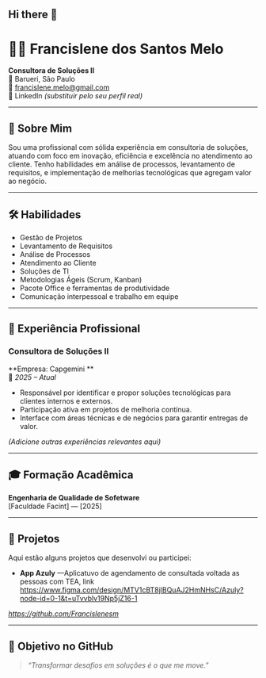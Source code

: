 ## Hi there 👋
# 👩‍💻 Francislene dos Santos Melo

**Consultora de Soluções II**  
📍 Barueri, São Paulo  
📧 francislene.melo@gmail.com  
🔗 LinkedIn *(substituir pelo seu perfil real)*

---

## 🧠 Sobre Mim

Sou uma profissional com sólida experiência em consultoria de soluções, atuando com foco em inovação, eficiência e excelência no atendimento ao cliente. Tenho habilidades em análise de processos, levantamento de requisitos, e implementação de melhorias tecnológicas que agregam valor ao negócio.

---

## 🛠️ Habilidades

- Gestão de Projetos
- Levantamento de Requisitos
- Análise de Processos
- Atendimento ao Cliente
- Soluções de TI
- Metodologias Ágeis (Scrum, Kanban)
- Pacote Office e ferramentas de produtividade
- Comunicação interpessoal e trabalho em equipe

---

## 🧩 Experiência Profissional

### Consultora de Soluções II  
**Empresa: Capgemini **  
📅 *2025 – Atual*  
- Responsável por identificar e propor soluções tecnológicas para clientes internos e externos.
- Participação ativa em projetos de melhoria contínua.
- Interface com áreas técnicas e de negócios para garantir entregas de valor.

*(Adicione outras experiências relevantes aqui)*

---

## 🎓 Formação Acadêmica

**Engenharia de Qualidade de Sofetware**  
[Faculdade Facint] — [2025]

---

## 📁 Projetos

Aqui estão alguns projetos que desenvolvi ou participei:

- **App Azuly** —Aplicatuvo de agendamento de consultada voltada as pessoas com TEA, link https://www.figma.com/design/MTV1cBT8jlBQuAJ2HmNHsC/Azuly?node-id=0-1&t=uTvvblv19Np5jZ16-1
  


*https://github.com/Francislenesm*

---

## 🚀 Objetivo no GitHub


> *“Transformar desafios em soluções é o que me move.”*



